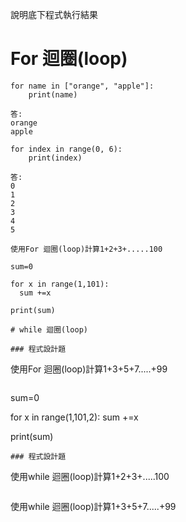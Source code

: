 說明底下程式執行結果

# For 迴圈(loop)
```
for name in ["orange", "apple"]:
	print(name)

```
```
答:
orange
apple
```

```
for index in range(0, 6):
	print(index)

```
```
答:
0
1
2
3
4
5
```

```
使用For 迴圈(loop)計算1+2+3+.....100
```
```
sum=0

for x in range(1,101):
  sum +=x
  
print(sum)
```
```
# while 迴圈(loop)

### 程式設計題

```
使用For 迴圈(loop)計算1+3+5+7.....+99
```
```
sum=0

for x in range(1,101,2):
  sum +=x
  
print(sum)
```
### 程式設計題
```
使用while 迴圈(loop)計算1+2+3+.....100
```
```
使用while 迴圈(loop)計算1+3+5+7.....+99
```
